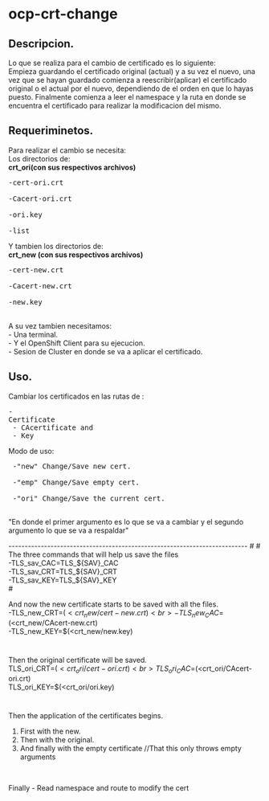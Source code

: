 
# ocp-crt-change

Descripcion.
------------------------------------------------------------------------
<p> Lo que se realiza para el cambio de certificado es lo siguiente:<br>
Empieza guardando el certificado original (actual) y a su vez
el nuevo, una vez que se hayan guardado comienza a reescribir(aplicar)
el certificado original o el actual por el nuevo, dependiendo de
el orden en que lo hayas puesto.
Finalmente comienza a leer el namespace y la ruta
en donde se encuentra el certificado para realizar la modificacion 
del mismo. </p>


Requeriminetos.
-------------------------------------------------------------
Para realizar el cambio se necesita:<br>
Los directorios de:<br>
<strong>crt_ori(con sus respectivos archivos)</strong><br>
<pre>
-cert-ori.crt<br>
-Cacert-ori.crt<br>
-ori.key<br>
-list<br></pre>
Y tambien los directorios de:<br>
<strong>crt_new (con sus respectivos archivos)</strong><br>
<pre>
-cert-new.crt<br>
-Cacert-new.crt<br>
-new.key<br></pre>
<br>
A su vez tambien necesitamos:  <br>
- Una terminal.<br>
- Y el OpenShift Client para su ejecucion.<br>
- Sesion de Cluster en donde se va a aplicar el certificado. 


Uso.
-------------------------------------------------------------
Cambiar los certificados en las rutas de : <br>
      <pre>- Certificate<br>
           - CAcertificate and<br>
           - Key<br></pre>

Modo de uso:<br>    
<pre>
 -"new" Change/Save new cert.
 
 -"emp" Change/Save empty cert.
 
 -"ori" Change/Save the current cert.
 </pre>
 
 <p>"En donde el primer argumento es lo que se va a cambiar 
    y el segundo argumento lo que se va a respaldar"</p>
--------------------------------------------------------------------------
#
#
The three commands that will help us save the files
<br>
-TLS_sav_CAC=TLS_${SAV}_CAC<br>
-TLS_sav_CRT=TLS_${SAV}_CRT<br>
-TLS_sav_KEY=TLS_${SAV}_KEY<br>
#

And now the new certificate starts to be saved with all the files.<br>
-TLS_new_CRT=$(<crt_new/cert-new.crt)<br>
-TLS_new_CAC=$(<crt_new/CAcert-new.crt)<br>
-TLS_new_KEY=$(<crt_new/new.key)<br>
#
#

Then the original certificate will be saved.<br>
TLS_ori_CRT=$(<crt_ori/cert-ori.crt)<br>
TLS_ori_CAC=$(<crt_ori/CAcert-ori.crt)<br>
TLS_ori_KEY=$(<crt_ori/ori.key)<br>
#
#
  Then the application of the certificates begins.<br>
1. First with the new.<br>
2. Then with the original.<br>
3. And finally with the empty certificate //That this only throws empty arguments<br>
</br>




Finally - Read namespace and route to modify the cert

